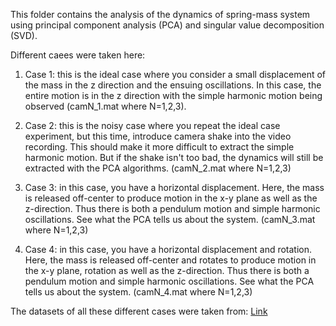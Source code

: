 This folder contains the analysis of the dynamics of spring-mass system using principal component analysis (PCA) and singular value decomposition (SVD).

Different caees were taken here:

1. Case 1: this is the ideal case where you consider a small displacement of the mass in the z direction and the ensuing oscillations. In this case, the entire motion is in the z direction with the simple harmonic motion being observed (camN_1.mat where N=1,2,3).

2. Case 2: this is the noisy case where you repeat the ideal case experiment, but this time, introduce camera shake into the video recording. This should make it more difficult to extract the simple harmonic motion. But if the shake isn't too bad, the dynamics will still be extracted with the PCA algorithms. (camN_2.mat where N=1,2,3)

3. Case 3: in this case, you have a horizontal displacement. Here, the mass is released off-center to produce motion in the x-y plane as well as the z-direction. Thus there is both a pendulum motion and simple harmonic oscillations. See what the PCA tells us about the system. (camN_3.mat where N=1,2,3)

4. Case 4: in this case, you have a horizontal displacement and rotation. Here, the mass is released off-center and rotates to produce motion in the x-y plane, rotation as well as the z-direction. Thus there is both a pendulum motion and simple harmonic oscillations. See what the PCA tells us about the system. (camN_4.mat where N=1,2,3)

The datasets of all these different cases were taken from: [Link](https://drive.google.com/drive/folders/1SQ77P5t5RUWCSucmk4jPFbufFMX8VrJG)
